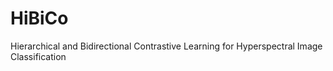 # HiBiCo
Hierarchical and Bidirectional Contrastive Learning for Hyperspectral Image Classification
